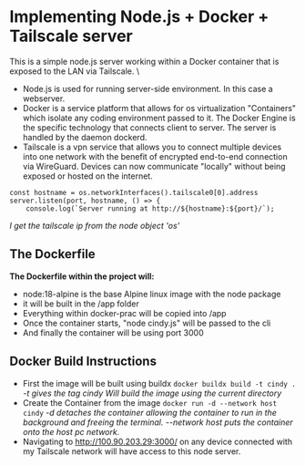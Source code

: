 Implementing Node.js + Docker + Tailscale server 
=====

This is a simple node.js server working within a Docker container that is exposed to the LAN via Tailscale. \

* Node.js is used for running server-side environment. In this case a webserver.
* Docker is a service platform that allows for os virtualization "Containers" which isolate any coding environment passed to it. The Docker Engine is the specific technology that connects client to server. The server is handled by the daemon dockerd.
* Tailscale is a vpn service that allows you to connect multiple devices into one network with the benefit of encrypted end-to-end connection via WireGuard. Devices can now communicate "locally" without being exposed or hosted on the internet.

```
const hostname = os.networkInterfaces().tailscale0[0].address
server.listen(port, hostname, () => {
    console.log(`Server running at http://${hostname}:${port}/`);
```
*I get the tailscale ip from the node object 'os'* 

## The Dockerfile
**The Dockerfile within the project will:**
* node:18-alpine is the base Alpine linux image with the node package
* it will be built in the /app folder
* Everything within docker-prac will be copied into /app
* Once the container starts, "node cindy.js" will be passed to the cli
* And finally the container will be using port 3000

## Docker Build Instructions
* First the image will be built using buildx
`docker buildx build -t cindy . `
*-t gives the tag cindy*
*Will build the image using the current directory*
* Create the Container from the image
` docker run -d --network host cindy `
*-d detaches the container allowing the container to run in the background and freeing the terminal.*
*--network host puts the container onto the host pc network.*
* Navigating to http://100.90.203.29:3000/ on any device connected with my Tailscale network will have access to this node server. 
